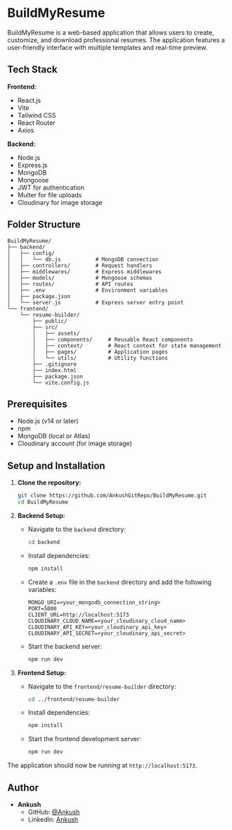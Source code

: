 # BuildMyResume

BuildMyResume is a web-based application that allows users to create, customize, and download professional resumes. The application features a user-friendly interface with multiple templates and real-time preview.

## Tech Stack

**Frontend:**

*   React.js
*   Vite
*   Tailwind CSS
*   React Router
*   Axios

**Backend:**

*   Node.js
*   Express.js
*   MongoDB
*   Mongoose
*   JWT for authentication
*   Multer for file uploads
*   Cloudinary for image storage

## Folder Structure

```
BuildMyResume/
├── backend/
│   ├── config/
│   │   └── db.js           # MongoDB connection
│   ├── controllers/        # Request handlers
│   ├── middlewares/        # Express middlewares
│   ├── models/             # Mongoose schemas
│   ├── routes/             # API routes
│   ├── .env                # Environment variables
│   ├── package.json
│   └── server.js           # Express server entry point
└── frontend/
    └── resume-builder/
        ├── public/
        ├── src/
        │   ├── assets/
        │   ├── components/     # Reusable React components
        │   ├── context/        # React context for state management
        │   ├── pages/          # Application pages
        │   └── utils/          # Utility functions
        ├── .gitignore
        ├── index.html
        ├── package.json
        └── vite.config.js
```

## Prerequisites

*   Node.js (v14 or later)
*   npm
*   MongoDB (local or Atlas)
*   Cloudinary account (for image storage)

## Setup and Installation

1.  **Clone the repository:**

    ```bash
    git clone https://github.com/AnkushGitRepo/BuildMyResume.git
    cd BuildMyResume
    ```

2.  **Backend Setup:**

    *   Navigate to the `backend` directory:
        ```bash
        cd backend
        ```
    *   Install dependencies:
        ```bash
        npm install
        ```
    *   Create a `.env` file in the `backend` directory and add the following variables:
        ```
        MONGO_URI=<your_mongodb_connection_string>
        PORT=5000
        CLIENT_URL=http://localhost:5173
        CLOUDINARY_CLOUD_NAME=<your_cloudinary_cloud_name>
        CLOUDINARY_API_KEY=<your_cloudinary_api_key>
        CLOUDINARY_API_SECRET=<your_cloudinary_api_secret>
        ```
    *   Start the backend server:
        ```bash
        npm run dev
        ```

3.  **Frontend Setup:**

    *   Navigate to the `frontend/resume-builder` directory:
        ```bash
        cd ../frontend/resume-builder
        ```
    *   Install dependencies:
        ```bash
        npm install
        ```
    *   Start the frontend development server:
        ```bash
        npm run dev
        ```

The application should now be running at `http://localhost:5173`.

## Author

*   **Ankush**
    *   GitHub: [@Ankush](https://github.com/AnkushGitRepo)
    *   LinkedIn: [Ankush](https://www.linkedin.com/in/ankushgupta18/)

